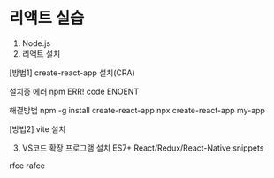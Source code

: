 # 리액트 실습
1. Node.js
2. 리액트 설치

[방법1] create-react-app 설치(CRA)

설치중 에러
npm ERR! code ENOENT

해결방법
npm -g install create-react-app
npx create-react-app my-app

[방법2] vite 설치

3. VS코드 확장 프로그램 설치
ES7+ React/Redux/React-Native snippets

rfce
rafce